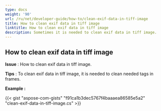 ```yaml
---
type: docs
weight: '90'
url: /ru/net/developer-guide/how-to/clean-exif-data-in-tiff-image
title: How to clean exif data in tiff image
linktitle: How to clean exif data in tiff image
description: Sometimes it is needed to clean exif data in tiff image.
---
```


**How to clean exif data in tiff image**
-----------------------------------------

**Issue** : How to clean exif data in tiff image.

**Tips** : To clean exif data in tiff image, it is needed to clean needed tags in frames.

**Example :**

{{< gist "aspose-com-gists" "f91ca1b3dec5767f4baaaea86585e5a2" "clean-exif-data-in-tiff-image.cs" >}}
